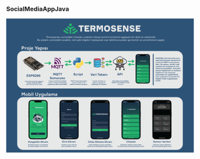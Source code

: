 ### SocialMediaAppJava
 
<img width="800" src="https://github.com/yusufaktan/Termosense/blob/main/README_img.png">
